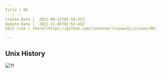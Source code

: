 ```yaml
---
Title | OS
-- | --
Create Date | `2021-09-22T05:58:35Z`
Update Date | `2021-11-05T02:55:43Z`
Edit link | [here](https://github.com/junxnone/linuxwiki/issues/96)

---
```



## Unix History

![11](https://github.com/junxnone/tech-io/raw/master/Unix_history-simple.svg)

